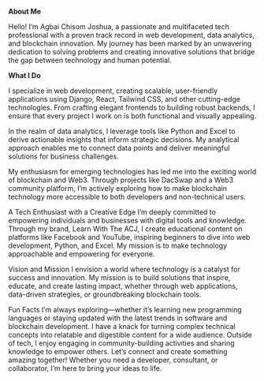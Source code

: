 **About Me**

Hello! I’m Agbai Chisom Joshua, a passionate and multifaceted tech professional with a proven track record in web development, data analytics, and blockchain innovation. My journey has been marked by an unwavering dedication to solving problems and creating innovative solutions that bridge the gap between technology and human potential.

**What I Do**

I specialize in web development, creating scalable, user-friendly applications using Django, React, Tailwind CSS, and other cutting-edge technologies. From crafting elegant frontends to building robust backends, I ensure that every project I work on is both functional and visually appealing.

In the realm of data analytics, I leverage tools like Python and Excel to derive actionable insights that inform strategic decisions. My analytical approach enables me to connect data points and deliver meaningful solutions for business challenges.

My enthusiasm for emerging technologies has led me into the exciting world of blockchain and Web3. Through projects like DacSwap and a Web3 community platform, I’m actively exploring how to make blockchain technology more accessible to both developers and non-technical users.

A Tech Enthusiast with a Creative Edge
I’m deeply committed to empowering individuals and businesses with digital tools and knowledge. Through my brand, Learn With The ACJ, I create educational content on platforms like Facebook and YouTube, inspiring beginners to dive into web development, Python, and Excel. My mission is to make technology approachable and empowering for everyone.

Vision and Mission
I envision a world where technology is a catalyst for success and innovation. My mission is to build solutions that inspire, educate, and create lasting impact, whether through web applications, data-driven strategies, or groundbreaking blockchain tools.

Fun Facts
I’m always exploring—whether it’s learning new programming languages or staying updated with the latest trends in software and blockchain development.
I have a knack for turning complex technical concepts into relatable and digestible content for a wide audience.
Outside of tech, I enjoy engaging in community-building activities and sharing knowledge to empower others.
Let’s connect and create something amazing together! Whether you need a developer, consultant, or collaborator, I’m here to bring your ideas to life.

